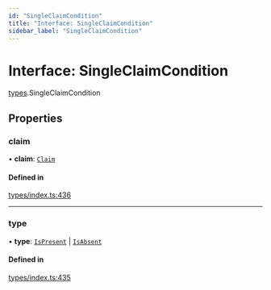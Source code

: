 ```yaml
---
id: "SingleClaimCondition"
title: "Interface: SingleClaimCondition"
sidebar_label: "SingleClaimCondition"
---
```


# Interface: SingleClaimCondition

[types](../../../modules/Types/Types.md).SingleClaimCondition

## Properties

### claim

• **claim**: [`Claim`](../../../modules/Types/Types.md#claim)

#### Defined in

[types/index.ts:436](https://github.com/PolymeshAssociation/polymesh-sdk/blob/15be87e8/src/types/index.ts#L436)

___

### type

• **type**: [`IsPresent`](../../../enums/Types/ConditionType/ConditionType.md#ispresent) \| [`IsAbsent`](../../../enums/Types/ConditionType/ConditionType.md#isabsent)

#### Defined in

[types/index.ts:435](https://github.com/PolymeshAssociation/polymesh-sdk/blob/15be87e8/src/types/index.ts#L435)

